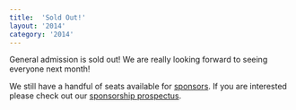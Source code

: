 ```yaml
---
title:  'Sold Out!'
layout: '2014'
category: '2014'
---
```


General admission is sold out! We are really looking forward to seeing everyone next month!

We still have a handful of seats available for [sponsors](/2014/sponsors). If you are interested please check out our [sponsorship prospectus](/2014/prospectus).
